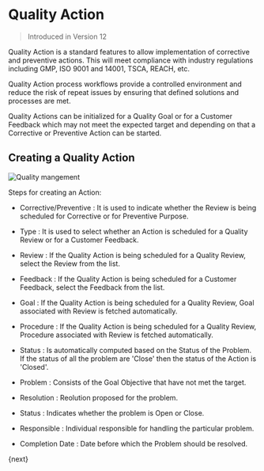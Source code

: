 <!-- add-breadcrumbs -->
# Quality Action

> Introduced in Version 12

 Quality Action is a standard features to allow implementation of corrective and preventive actions. This will meet compliance with industry regulations including GMP, ISO 9001 and 14001, TSCA, REACH, etc.

 Quality Action process workflows provide a controlled environment and reduce the risk of repeat issues by ensuring that defined solutions and processes are met.

 Quality Actions can be initialized for a Quality Goal or for a Customer Feedback which may not meet the expected target and depending on that a Corrective or Preventive Action can be started.

## Creating a Quality Action

<img class="screenshot" alt="Quality mangement" src="{{docs_base_url}}/assets/img/quality-management/action.gif">

 Steps for creating an Action:

 * Corrective/Preventive : It is used to indicate whether the Review is being scheduled for Corrective or for Preventive Purpose.

 * Type : It is used to select whether an Action is scheduled for a Quality Review or for a Customer Feedback.

 * Review : If the Quality Action is being scheduled for a Quality Review, select the Review from the list.

 * Feedback : If the Quality Action is being scheduled for a Customer Feedback, select the Feedback from the list.

 * Goal : If the Quality Action is being scheduled for a Quality Review, Goal associated with Review is fetched automatically.

 * Procedure : If the Quality Action is being scheduled for a Quality Review, Procedure associated with Review is fetched automatically.

 * Status : Is automatically computed based on the Status of the Problem. If the status of all the problem are 'Close' then the status of the Action is 'Closed'.

 * Problem : Consists of the Goal Objective that have not met the target.

 * Resolution : Reolution proposed for the problem.

 * Status : Indicates whether the problem is Open or Close.

 * Responsible : Individual responsible for handling the particular problem.

 * Completion Date : Date before which the Problem should be resolved.

{next}